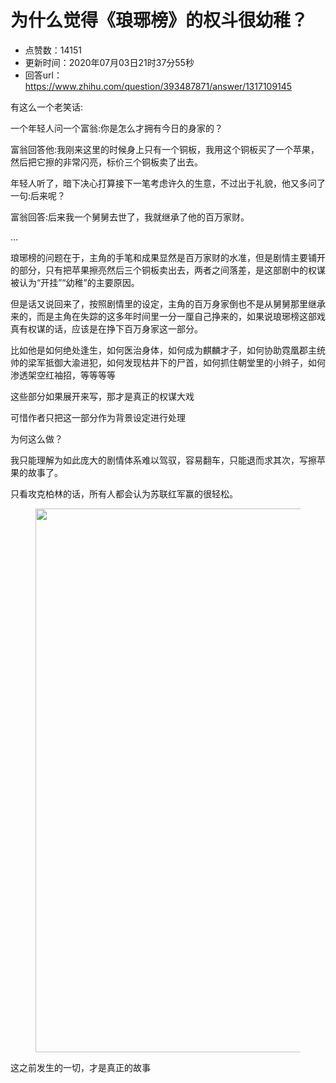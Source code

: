 # 为什么觉得《琅琊榜》的权斗很幼稚？
- 点赞数：14151
- 更新时间：2020年07月03日21时37分55秒
- 回答url：https://www.zhihu.com/question/393487871/answer/1317109145
<body>
 <p data-pid="zJGKCzAP">有这么一个老笑话:</p>
 <p data-pid="UAyTRbFy">一个年轻人问一个富翁:你是怎么才拥有今日的身家的？</p>
 <p data-pid="J3YTH1Mc">富翁回答他:我刚来这里的时候身上只有一个铜板，我用这个铜板买了一个苹果，然后把它擦的非常闪亮，标价三个铜板卖了出去。</p>
 <p data-pid="dJaikc2N">年轻人听了，暗下决心打算接下一笔考虑许久的生意，不过出于礼貌，他又多问了一句:后来呢？</p>
 <p data-pid="Clzms5QW">富翁回答:后来我一个舅舅去世了，我就继承了他的百万家财。</p>
 <p data-pid="pn_UulCX">…</p>
 <p data-pid="KGeUEe1A">琅琊榜的问题在于，主角的手笔和成果显然是百万家财的水准，但是剧情主要铺开的部分，只有把苹果擦亮然后三个铜板卖出去，两者之间落差，是这部剧中的权谋被认为“开挂”“幼稚”的主要原因。</p>
 <p data-pid="SQd1z0GO">但是话又说回来了，按照剧情里的设定，主角的百万身家倒也不是从舅舅那里继承来的，而是主角在失踪的这多年时间里一分一厘自己挣来的，如果说琅琊榜这部戏真有权谋的话，应该是在挣下百万身家这一部分。</p>
 <p data-pid="cV90zBhO">比如他是如何绝处逢生，如何医治身体，如何成为麒麟才子，如何协助霓凰郡主统帅的梁军抵御大渝进犯，如何发现枯井下的尸首，如何抓住朝堂里的小辫子，如何渗透架空红袖招，等等等等</p>
 <p data-pid="H_oTs8s5">这些部分如果展开来写，那才是真正的权谋大戏</p>
 <p data-pid="gBOf7eRe">可惜作者只把这一部分作为背景设定进行处理</p>
 <p data-pid="H326-c7P">为何这么做？</p>
 <p data-pid="LNCGsGFy">我只能理解为如此庞大的剧情体系难以驾驭，容易翻车，只能退而求其次，写擦苹果的故事了。</p>
 <p data-pid="ey_wnhHK">只看攻克柏林的话，所有人都会认为苏联红军赢的很轻松。</p>
 <figure data-size="normal">
  <img src="https://picx.zhimg.com/50/v2-21f5fa58ff75da21a03eb7f76e69ffb2_720w.jpg?source=1940ef5c" data-rawwidth="870" data-rawheight="489" data-size="normal" data-original-token="v2-dea92e822e0fa2852eaf2dd7cd7936a2" data-default-watermark-src="https://pica.zhimg.com/50/v2-1ac1bbfc436bd6d64a26aca4c9e2a1ac_720w.jpg?source=1940ef5c" class="origin_image zh-lightbox-thumb" width="870" data-original="https://picx.zhimg.com/v2-21f5fa58ff75da21a03eb7f76e69ffb2_r.jpg?source=1940ef5c">
 </figure>
 <p data-pid="mjN41BOG">这之前发生的一切，才是真正的故事</p>
</body>
